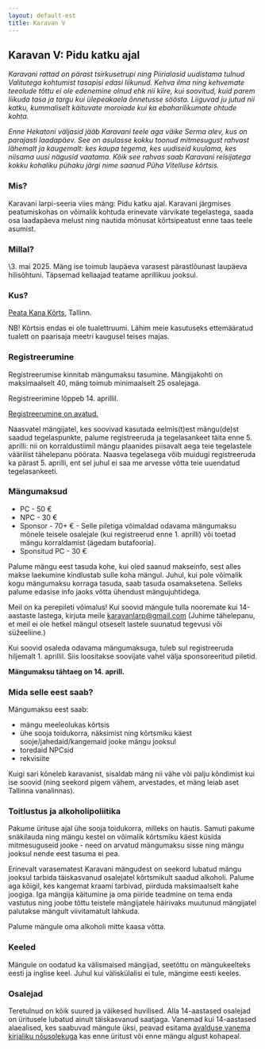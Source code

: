 ```yaml
---
layout: default-est
title: Karavan V
---
```

## Karavan V: Pidu katku ajal

_Karavani rattad on pärast tsirkusetrupi ning Piirialasid uudistama tulnud Valitutega kohtumist tasapisi edasi liikunud. Kehva ilma ning kehvemate teeolude tõttu ei ole edenemine olnud ehk nii kiire, kui soovitud, kuid parem liikuda tasa ja targu kui ülepeakaela õnnetusse söösta. Liiguvad ju jutud nii katku, kummaliselt käituvate moroiade kui ka ebaharilikumate ohtude kohta._

_Enne Hekatoni väljasid jääb Karavani teele aga väike Serma alev, kus on parajasti laadapäev. See on asulasse kokku toonud mitmesugust rahvast lähemalt ja kaugemalt: kes kaupa tegema, kes uudiseid kuulama, kes niisama uusi nägusid vaatama. Kõik see rahvas saab Karavani reisijatega kokku kohaliku pühaku järgi nime saanud Püha Vitelluse kõrtsis._

### Mis?

Karavani larpi-seeria viies mäng: Pidu katku ajal. Karavani järgmises peatumiskohas on võimalik kohtuda erinevate värvikate tegelastega, saada osa laadapäeva melust ning nautida mõnusat kõrtsipeatust enne taas teele asumist.

### Millal?

\3. mai 2025. Mäng ise toimub laupäeva varasest pärastlõunast laupäeva hilisõhtuni. Täpsemad kellaajad teatame aprillikuu jooksul.

### Kus?

[Peata Kana Kõrts](https://www.theorderofblacknumenoreans.com/tavern), Tallinn.

NB! Kõrtsis endas ei ole tualettruumi. Lähim meie kasutuseks ettemääratud tualett on paarisaja meetri kaugusel teises majas. 

### Registreerumine

Registreerumise kinnitab mängumaksu tasumine. Mängijakohti on maksimaalselt 40, mäng toimub minimaalselt 25 osalejaga.

Registreerimine lõppeb 14. aprillil.

[Registreerumine on avatud.](https://docs.google.com/forms/d/e/1FAIpQLSfgDVTRiQmYsUOY4vi9EtELAXvTpxZmhDM9U1UZsJEaU2WlKw/viewform)

Naasvatel mängijatel, kes soovivad kasutada eelmis(t)est mängu(de)st saadud tegelaspunkte, palume registreeruda ja tegelasankeet täita enne 5. aprilli: nii on korraldustiimil mängu plaanides piisavalt aega teie tegelastele väärilist tähelepanu pöörata. Naasva tegelasega võib muidugi registreeruda ka pärast 5. aprilli, ent sel juhul ei saa me arvesse võtta teie uuendatud tegelasankeeti.

### Mängumaksud

* PC - 50 €
* NPC - 30 €
* Sponsor - 70+ € - Selle piletiga võimaldad odavama mängumaksu mõnele teisele osalejale (kui registreerud enne 1. aprilli) või toetad mängu korraldamist (ägedam butafooria).
* Sponsitud PC - 30 €

Palume mängu eest tasuda kohe, kui oled saanud makseinfo, sest alles makse laekumine kindlustab sulle koha mängul. Juhul, kui pole võimalik kogu mängumaksu korraga tasuda, saab tasuda osamaksetena. Selleks palume edasise info jaoks võtta ühendust mängujuhtidega.

Meil on ka perepileti võimalus! Kui soovid mängule tulla nooremate kui 14-aastaste lastega, kirjuta meile karavanlarp@gmail.com (Juhime tähelepanu, et meil ei ole hetkel mängul otseselt lastele suunatud tegevusi või süžeeliine.)

Kui soovid osaleda odavama mängumaksuga, tuleb sul registreeruda hiljemalt 1. aprillil. Siis loositakse soovijate vahel välja sponsoreeritud piletid.

__Mängumaksu tähtaeg on 14. aprill.__

### Mida selle eest saab?

Mängumaksu eest saab:
- mängu meeleolukas kõrtsis
- ühe sooja toidukorra, näksimist ning kõrtsmiku käest sooje/jahedaid/kangemaid jooke mängu jooksul
- toredaid NPCsid
- rekvisiite

Kuigi sari kõneleb karavanist, sisaldab mäng nii vähe või palju kõndimist kui ise soovid (ning seekord pigem vähem, arvestades, et mäng leiab aset Tallinna vanalinnas).

### Toitlustus ja alkoholipoliitika

Pakume ürituse ajal ühe sooja toidukorra, milleks on hautis. Samuti pakume snäkilauda ning mängu kestel on võimalik kõrtsmiku käest küsida mitmesuguseid jooke - need on arvatud mängumaksu sisse ning mängu jooksul nende eest tasuma ei pea.

Erinevalt varasematest Karavani mängudest on seekord lubatud mängu jooksul tarbida täiskasvanud osalejatel kõrtsmikult saadud alkoholi. Palume aga kõigil, kes kangemat kraami tarbivad, piirduda maksimaalselt kahe joogiga. Iga mängija käitumine ja oma piiride teadmine on tema enda vastutus ning joobe tõttu teistele mängijatele häirivaks muutunud mängijatel palutakse mängult viivitamatult lahkuda.

Palume mängule oma alkoholi mitte kaasa võtta.

### Keeled

Mängule on oodatud ka välismaised mängijad, seetõttu on mängukeelteks eesti ja inglise keel. Juhul kui väliskülalisi ei tule, mängime eesti keeles.

### Osalejad

Teretulnud on kõik suured ja väikesed huvilised. Alla 14-aastased osalejad on üritusele lubatud ainult täiskasvanud saatjaga. Vanemad kui 14-aastased alaealised, kes saabuvad mängule üksi, peavad esitama [avalduse vanema kirjaliku nõusolekuga](https://docs.google.com/document/d/1LPCzl1LUWOiAjMGXLZRwKt3D7WrUq2kPoxXlfZO8NFs/edit?usp=sharing) kas enne üritust või enne mängu algust kohapeal.
